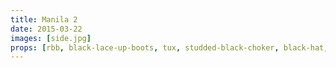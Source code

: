 ```yaml
---
title: Manila 2
date: 2015-03-22
images: [side.jpg]
props: [rbb, black-lace-up-boots, tux, studded-black-choker, black-hat, aviators, pink-hello-kitty-chair, pipe]
---
```

